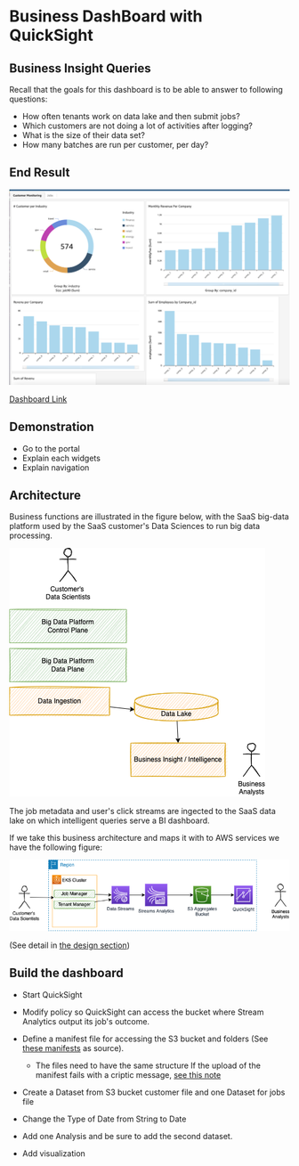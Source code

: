# Business DashBoard with QuickSight

## Business Insight Queries

Recall that the goals for this dashboard is to be able to answer to following questions:

* How often tenants work on data lake and then submit jobs?
* Which customers are not doing a lot of activities after logging?
* What is the size of their data set?
* How many batches are run per customer, per day?

## End Result

![](./images/qs-dashboard.png)

[Dashboard Link](https://us-west-2.quicksight.aws.amazon.com/sn/dashboards/1f7b933a-294e-4583-9ca4-a9fbabf5956a/sheets/1f7b933a-294e-4583-9ca4-a9fbabf5956a_aed7d0fd-c324-4f3b-87d9-97c8fa15a69c)

## Demonstration

* Go to the portal
* Explain each widgets
* Explain navigation

## Architecture

Business functions are illustrated in the figure below, with the SaaS big-data platform used by the SaaS customer's Data Sciences to run big data processing.

![](./diagrams/dashboard.drawio.png)

The job metadata and user's click streams are ingected to the SaaS data lake on which intelligent queries serve a BI dashboard.

If we take this business architecture and maps it with to AWS services we have the following figure:

![](./diagrams/qs-arch.drawio.png)

(See detail in [the design section](../design/#quicksight-integration-design))

## Build the dashboard

* Start QuickSight
* Modify policy so QuickSight can access the bucket where Stream Analytics output its job's outcome.
* Define a manifest file for accessing the S3 bucket and folders (See [these manifests](https://github.com/jbcodeforce/big-data-tenant-analytics/tree/main/qs-dashboard) as source).

    * The files need to have the same structure
    If the upload of the manifest fails with a criptic message, [see this note](https://docs.aws.amazon.com/quicksight/latest/user/troubleshoot-connect-S3.html)

* Create a Dataset from S3 bucket customer file and one Dataset for jobs file
* Change the Type of Date from String to Date
* Add one Analysis and be sure to add the second dataset.
* Add visualization


